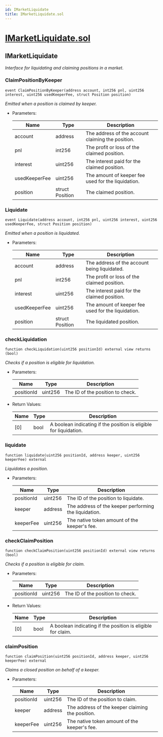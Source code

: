```yaml
---
id: IMarketLiquidate
title: IMarketLiquidate.sol
---
```

# [IMarketLiquidate.sol](https://github.com/chromatic-protocol/contracts/tree/main/contracts/core/interfaces/market/IMarketLiquidate.sol)

## IMarketLiquidate

_Interface for liquidating and claiming positions in a market._

### ClaimPositionByKeeper

```solidity
event ClaimPositionByKeeper(address account, int256 pnl, uint256 interest, uint256 usedKeeperFee, struct Position position)
```

_Emitted when a position is claimed by keeper._

- Parameters:

  | Name | Type | Description |
  | ---- | ---- | ----------- |
  | account | address | The address of the account claiming the position. |
  | pnl | int256 | The profit or loss of the claimed position. |
  | interest | uint256 | The interest paid for the claimed position. |
  | usedKeeperFee | uint256 | The amount of keeper fee used for the liquidation. |
  | position | struct Position | The claimed position. |

### Liquidate

```solidity
event Liquidate(address account, int256 pnl, uint256 interest, uint256 usedKeeperFee, struct Position position)
```

_Emitted when a position is liquidated._

- Parameters:

  | Name | Type | Description |
  | ---- | ---- | ----------- |
  | account | address | The address of the account being liquidated. |
  | pnl | int256 | The profit or loss of the claimed position. |
  | interest | uint256 | The interest paid for the claimed position. |
  | usedKeeperFee | uint256 | The amount of keeper fee used for the liquidation. |
  | position | struct Position | The liquidated position. |

### checkLiquidation

```solidity
function checkLiquidation(uint256 positionId) external view returns (bool)
```

_Checks if a position is eligible for liquidation._

- Parameters:

  | Name | Type | Description |
  | ---- | ---- | ----------- |
  | positionId | uint256 | The ID of the position to check. |

- Return Values:

  | Name | Type | Description |
  | ---- | ---- | ----------- |
  | [0] | bool | A boolean indicating if the position is eligible for liquidation. |

### liquidate

```solidity
function liquidate(uint256 positionId, address keeper, uint256 keeperFee) external
```

_Liquidates a position._

- Parameters:

  | Name | Type | Description |
  | ---- | ---- | ----------- |
  | positionId | uint256 | The ID of the position to liquidate. |
  | keeper | address | The address of the keeper performing the liquidation. |
  | keeperFee | uint256 | The native token amount of the keeper's fee. |

### checkClaimPosition

```solidity
function checkClaimPosition(uint256 positionId) external view returns (bool)
```

_Checks if a position is eligible for claim._

- Parameters:

  | Name | Type | Description |
  | ---- | ---- | ----------- |
  | positionId | uint256 | The ID of the position to check. |

- Return Values:

  | Name | Type | Description |
  | ---- | ---- | ----------- |
  | [0] | bool | A boolean indicating if the position is eligible for claim. |

### claimPosition

```solidity
function claimPosition(uint256 positionId, address keeper, uint256 keeperFee) external
```

_Claims a closed position on behalf of a keeper._

- Parameters:

  | Name | Type | Description |
  | ---- | ---- | ----------- |
  | positionId | uint256 | The ID of the position to claim. |
  | keeper | address | The address of the keeper claiming the position. |
  | keeperFee | uint256 | The native token amount of the keeper's fee. |

